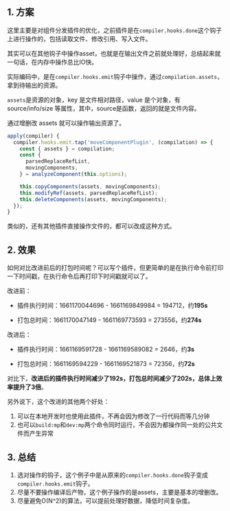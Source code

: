 ## 1. 方案

这里主要是对组件分发插件的优化，之前插件是在`compiler.hooks.done`这个钩子上进行操作的，包括读取文件、修改引用、写入文件。

其实可以在其他钩子中操作asset，也就是在输出文件之前就处理好，总结起来就一句话，在内存中操作总比IO快。

实际编码中，是在`compiler.hooks.emit`钩子中操作，通过`compilation.assets`，拿到待输出的资源。

`assets`是资源的对象，key 是文件相对路径，value 是个对象，有 source/info/size 等属性，其中，source是函数，返回的就是文件内容。

通过增删改 assets 就可以操作输出资源了。

```ts
apply(compiler) {
  compiler.hooks.emit.tap('moveComponentPlugin', (compilation) => {
    const { assets } = compilation;
    const {
      parsedReplaceRefList,
      movingComponents,
    } = analyzeComponent(this.options);

    this.copyComponents(assets, movingComponents);
    this.modifyRef(assets, parsedReplaceRefList);
    this.deleteComponents(assets, movingComponents);
  });
}
```

类似的，还有其他插件直接操作文件的，都可以改成这种方式。

## 2. 效果

如何对比改进前后的打包时间呢？可以写个插件，但更简单的是在执行命令前打印一下时间戳，在执行命令后再打印下时间戳就可以了。

改进前：

- 插件执行时间：1661170044696 - 1661169849984 = 194712，约**195s**

- 打包总时间：1661170047149 - 1661169773593 = 273556，约**274s**

改进后：

- 插件执行时间：1661169591728 - 1661169589082 = 2646，约**3s**

- 打包总时间：1661169594229 - 1661169521873 = 72356，约**72s**


对比下，**改进后的插件执行时间减少了192s，打包总时间减少了202s，总体上效率提升了3倍**。

另外说下，这个改进的其他两个好处：
1. 可以在本地开发时也使用此插件，不再会因为修改了一行代码而等几分钟
2. 也可以`build:mp`和`dev:mp`两个命令同时运行，不会因为都操作同一处的公共文件而产生异常

## 3. 总结

1. 选对操作的钩子，这个例子中是从原来的`compiler.hooks.done`钩子变成`compiler.hooks.emit`钩子。
2. 尽量不要操作编译后产物，这个例子操作的是assets，主要是基本的增删改。
3. 尽量避免O(N^2)的算法，可以提前处理好数据，降低时间复杂度。